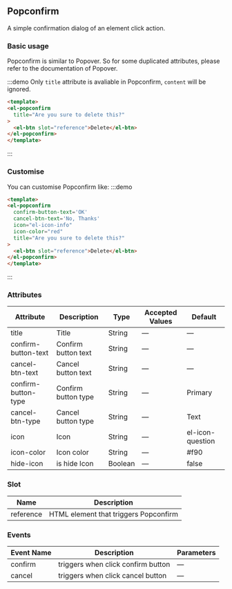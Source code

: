 ## Popconfirm

A simple confirmation dialog of an element click action.

### Basic usage

Popconfirm is similar to Popover. So for some duplicated attributes, please refer to the documentation of Popover.

:::demo Only `title` attribute is avaliable in Popconfirm, `content` will be ignored.
```html
<template>
<el-popconfirm
  title="Are you sure to delete this?"
>
  <el-btn slot="reference">Delete</el-btn>
</el-popconfirm>
</template>
````
:::

### Customise
You can customise Popconfirm like:
:::demo
```html
<template>
<el-popconfirm
  confirm-button-text='OK'
  cancel-btn-text='No, Thanks'
  icon="el-icon-info"
  icon-color="red"
  title="Are you sure to delete this?"
>
  <el-btn slot="reference">Delete</el-btn>
</el-popconfirm>
</template>
```
:::

### Attributes
| Attribute      | Description          | Type      | Accepted Values       | Default  |
|--------------------|----------------------------------------------------------|-------------------|-------------|--------|
|  title              | Title | String | — | — |
|  confirm-button-text              | Confirm button text | String | — | — |
|  cancel-btn-text              | Cancel button text | String | — | — |
|  confirm-button-type              | Confirm button type | String | — | Primary |
|  cancel-btn-type              | Cancel button type | String | — | Text |
|  icon              | Icon | String | — | el-icon-question |
|  icon-color              | Icon color | String | — | #f90 |
|  hide-icon              | is hide Icon | Boolean | — | false |

### Slot
| Name | Description |
|--- | ---|
| reference | HTML element that triggers Popconfirm |

### Events
| Event Name | Description | Parameters |
|---------|--------|---------|
| confirm | triggers when click confirm button | — |
| cancel | triggers when click cancel button | — |